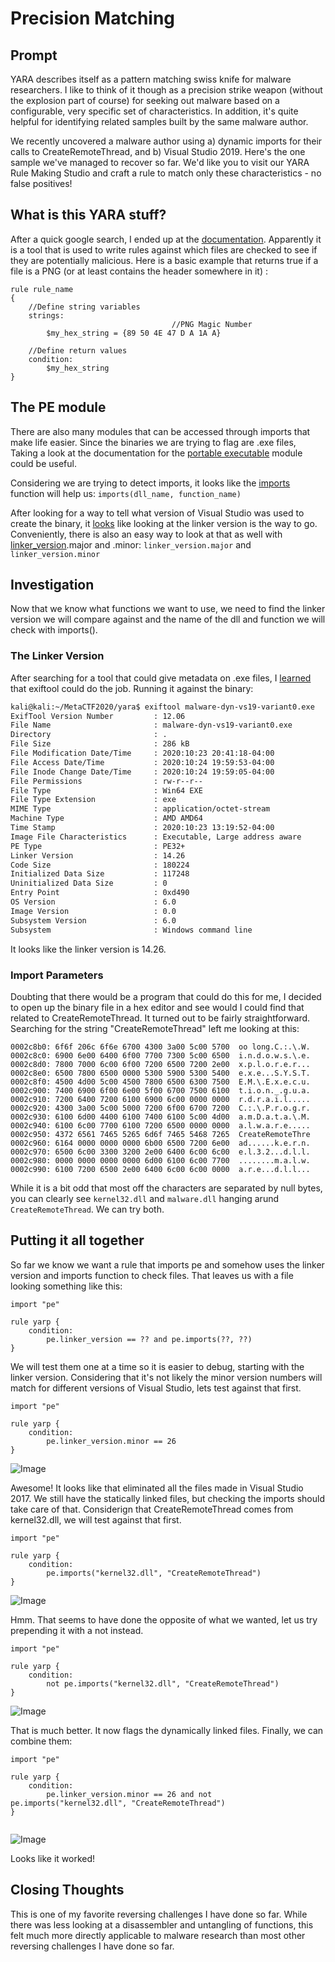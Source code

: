# Precision Matching
## Prompt
YARA describes itself as a pattern matching swiss knife for malware researchers. I like to think of it though as a precision strike weapon (without the explosion part of course) for seeking out malware based on a configurable, very specific set of characteristics. In addition, it's quite helpful for identifying related samples built by the same malware author.

We recently uncovered a malware author using a) dynamic imports for their calls to CreateRemoteThread, and b) Visual Studio 2019. Here's the one sample we've managed to recover so far. We'd like you to visit our YARA Rule Making Studio and craft a rule to match only these characteristics - no false positives!

## What is this YARA stuff?
After a quick google search, I ended up at the [documentation](http://https://yara.readthedocs.io/en/stable/writingrules.html "documentation"). Apparently it is a tool that is used to write rules against which files are checked to see if they are potentially malicious. Here is a basic example that returns true if a file is a PNG (or at least contains the header somewhere in it) :
```
rule rule_name
{
	//Define string variables
	strings:
									//PNG Magic Number
		$my_hex_string = {89 50 4E 47 D A 1A A}

	//Define return values
    condition:
        $my_hex_string
}
```
## The PE module
There are also many modules that can be accessed through imports that make life easier. Since the binaries we are trying to flag are .exe files, Taking a look at the documentation for the [portable executable](http://https://yara.readthedocs.io/en/stable/modules/pe.html "portable executable") module could be useful.

Considering we are trying to detect imports, it looks like the [imports](http://https://yara.readthedocs.io/en/stable/modules/pe.html#c.imports "imports") function will help us:
`imports(dll_name, function_name)
`

After looking for a way to tell what version of Visual Studio was used to create the binary, it [looks](http://https://stackoverflow.com/questions/40831299/can-i-tell-what-version-of-visual-studio-was-used-to-build-a-dll-by-examining-th "looks") like looking at the linker version is the way to go. Conveniently, there is also an easy way to look at that as well with [linker_version](http://https://yara.readthedocs.io/en/stable/modules/pe.html#c.linker_version "linker_version").major and .minor:
`linker_version.major` and `linker_version.minor`
## Investigation
Now that we know what functions we want to use, we need to find the linker version we will compare against and the name of the dll and function we will check with imports().
### The Linker Version
After searching for a tool that could give metadata on .exe files, I [learned](http://https://superuser.com/questions/1060460/how-to-get-from-a-exe-executable-file-the-version-author-publisher-etc-and "learned") that exiftool could do the job. Running it against the binary: 
```bash
kali@kali:~/MetaCTF2020/yara$ exiftool malware-dyn-vs19-variant0.exe
ExifTool Version Number         : 12.06
File Name                       : malware-dyn-vs19-variant0.exe
Directory                       : .
File Size                       : 286 kB
File Modification Date/Time     : 2020:10:23 20:41:18-04:00
File Access Date/Time           : 2020:10:24 19:59:53-04:00
File Inode Change Date/Time     : 2020:10:24 19:59:05-04:00
File Permissions                : rw-r--r--
File Type                       : Win64 EXE
File Type Extension             : exe
MIME Type                       : application/octet-stream
Machine Type                    : AMD AMD64
Time Stamp                      : 2020:10:23 13:19:52-04:00
Image File Characteristics      : Executable, Large address aware
PE Type                         : PE32+
Linker Version                  : 14.26
Code Size                       : 180224
Initialized Data Size           : 117248
Uninitialized Data Size         : 0
Entry Point                     : 0xd490
OS Version                      : 6.0
Image Version                   : 0.0
Subsystem Version               : 6.0
Subsystem                       : Windows command line

```
It looks like the linker version is 14.26.
### Import Parameters
Doubting that there would be a program that could do this for me, I decided to open up the binary file in a hex editor and see would I could find that related to CreateRemoteThread. It turned out to be fairly straightforward. Searching for the string "CreateRemoteThread" left me looking at this:
```
0002c8b0: 6f6f 206c 6f6e 6700 4300 3a00 5c00 5700  oo long.C.:.\.W.
0002c8c0: 6900 6e00 6400 6f00 7700 7300 5c00 6500  i.n.d.o.w.s.\.e.
0002c8d0: 7800 7000 6c00 6f00 7200 6500 7200 2e00  x.p.l.o.r.e.r...
0002c8e0: 6500 7800 6500 0000 5300 5900 5300 5400  e.x.e...S.Y.S.T.
0002c8f0: 4500 4d00 5c00 4500 7800 6500 6300 7500  E.M.\.E.x.e.c.u.
0002c900: 7400 6900 6f00 6e00 5f00 6700 7500 6100  t.i.o.n._.g.u.a.
0002c910: 7200 6400 7200 6100 6900 6c00 0000 0000  r.d.r.a.i.l.....
0002c920: 4300 3a00 5c00 5000 7200 6f00 6700 7200  C.:.\.P.r.o.g.r.
0002c930: 6100 6d00 4400 6100 7400 6100 5c00 4d00  a.m.D.a.t.a.\.M.
0002c940: 6100 6c00 7700 6100 7200 6500 0000 0000  a.l.w.a.r.e.....
0002c950: 4372 6561 7465 5265 6d6f 7465 5468 7265  CreateRemoteThre
0002c960: 6164 0000 0000 0000 6b00 6500 7200 6e00  ad......k.e.r.n.
0002c970: 6500 6c00 3300 3200 2e00 6400 6c00 6c00  e.l.3.2...d.l.l.
0002c980: 0000 0000 0000 0000 6d00 6100 6c00 7700  ........m.a.l.w.
0002c990: 6100 7200 6500 2e00 6400 6c00 6c00 0000  a.r.e...d.l.l...

```
While it is a bit odd that most off the characters are separated by null bytes, you can clearly see `kernel32.dll` and `malware.dll` hanging arund `CreateRemoteThread`. We can try both.
## Putting it all together
So far we know we want a rule that imports pe and somehow uses the linker version and imports function to check files. That leaves us with a file looking something like this:
```
import "pe"

rule yarp {
    condition:
        pe.linker_version == ?? and pe.imports(??, ??)
}

```
We will test them one at a time so it is easier to debug, starting with the linker version. Considering that it's not likely the minor version numbers will match for different versions of Visual Studio, lets test against that first.
```
import "pe"

rule yarp {
    condition:
        pe.linker_version.minor == 26
}

```
![Image](https://github.com/ZacharyTraul/Pwn-Rev/blob/main/opera_2020-10-24_22-17-08.png?raw=true)

Awesome! It looks like that eliminated all the files made in Visual Studio 2017. We still have the statically linked files, but checking the imports should take care of that. Considerign that CreateRemoteThread comes from kernel32.dll, we will test against that first.
```
import "pe"

rule yarp {
    condition:
        pe.imports("kernel32.dll", "CreateRemoteThread")
}

```
![Image](https://github.com/ZacharyTraul/Pwn-Rev/blob/main/opera_2020-10-24_22-21-39.png?raw=true)

Hmm. That seems to have done the opposite of what we wanted, let us try prepending it with a not instead.

```
import "pe"

rule yarp {
    condition:
        not pe.imports("kernel32.dll", "CreateRemoteThread")
}

```
![Image](https://github.com/ZacharyTraul/Pwn-Rev/blob/main/opera_2020-10-24_22-22-43.png?raw=true)

That is much better. It now flags the dynamically linked files.
Finally, we can combine them:
```
import "pe"

rule yarp {
    condition:
        pe.linker_version.minor == 26 and not pe.imports("kernel32.dll", "CreateRemoteThread")
}


```
![Image](https://github.com/ZacharyTraul/Pwn-Rev/blob/main/opera_2020-10-24_22-31-09.png?raw=true)

Looks like it worked!
## Closing Thoughts
This is one of my favorite reversing challenges I have done so far. While there was less looking at a disassembler and untangling of functions, this felt much more directly applicable to malware research than most other reversing challenges I have done so far.

